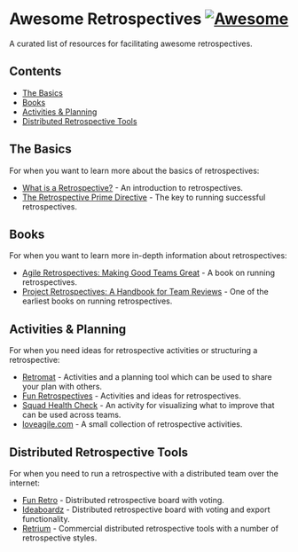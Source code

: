 # Awesome Retrospectives [![Awesome](https://cdn.rawgit.com/sindresorhus/awesome/d7305f38d29fed78fa85652e3a63e154dd8e8829/media/badge.svg)](https://github.com/sindresorhus/awesome)

A curated list of resources for facilitating awesome retrospectives.

## Contents

* [The Basics](#the-basics)
* [Books](#books)
* [Activities & Planning](#activities-&-planning)
* [Distributed Retrospective Tools](#distributed-retrospective-tools)

## The Basics

For when you want to learn more about the basics of retrospectives:

* [What is a Retrospective?](http://finding-marbles.com/retr-o-mat/what-is-a-retrospective/) - An introduction to retrospectives.
* [The Retrospective Prime Directive](http://www.retrospectives.com/pages/retroPrimeDirective.html) - The key to running successful retrospectives.

## Books

For when you want to learn more in-depth information about retrospectives:

* [Agile Retrospectives: Making Good Teams Great](https://pragprog.com/book/dlret/agile-retrospectives) - A book on running retrospectives.
* [Project Retrospectives: A Handbook for Team Reviews](http://www.dorsethouse.com/books/pr.html) - One of the earliest books on running retrospectives.

## Activities & Planning

For when you need ideas for retrospective activities or structuring a retrospective:

* [Retromat](https://plans-for-retrospectives.com/en/) - Activities and a planning tool which can be used to share your plan with others.
* [Fun Retrospectives](http://www.funretrospectives.com) - Activities and ideas for retrospectives.
* [Squad Health Check](https://labs.spotify.com/2014/09/16/squad-health-check-model/) - An activity for visualizing what to improve that can be used across teams.
* [loveagile.com](http://loveagile.com) - A small collection of retrospective activities.

## Distributed Retrospective Tools

For when you need to run a retrospective with a distributed team over the internet:

* [Fun Retro](http://funretro.github.io/distributed/) - Distributed retrospective board with voting.
* [Ideaboardz](http://www.ideaboardz.com) - Distributed retrospective board with voting and export functionality.
* [Retrium](https://www.retrium.com) - Commercial distributed retrospective tools with a number of retrospective styles.

